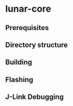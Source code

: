 # lunar-core

## Prerequisites

## Directory structure

## Building

## Flashing

## J-Link Debugging
